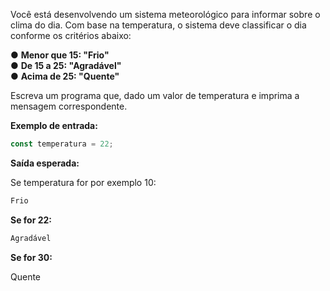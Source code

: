 Você está desenvolvendo um sistema meteorológico para informar sobre o clima do dia. Com base na temperatura, o sistema deve classificar o dia conforme os critérios abaixo:

● **Menor que 15: "Frio"** </br>
● **De 15 a 25: "Agradável"** </br>
● **Acima de 25: "Quente"** </br>

Escreva um programa que, dado um valor de temperatura e imprima a mensagem correspondente.

**Exemplo de entrada:**

```js
const temperatura = 22;
```

**Saída esperada:**

Se temperatura for por exemplo 10:

```js
Frio
```

**Se for 22:**

```js
Agradável
```

 **Se for 30:**

Quente
